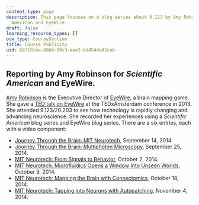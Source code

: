 ```yaml
---
content_type: page
description: This page focuses on a blog series about 9.123 by Amy Robinson for Scientific
  American and EyeWire.
draft: false
learning_resource_types: []
ocw_type: CourseSection
title: Course Publicity
uid: 687191aa-88b0-09c3-aae2-bd454da42cab
---
```

## Reporting by Amy Robinson for *Scientific American* and EyeWire.

[Amy Robinson](https://www.amysterling.org/) is the Executive Director of [EyeWire](http://blog.eyewire.org/about/), a brain mapping game. She gave a [TED talk on EyeWire](https://blog.ted.com/eyewires-creative-director-on-her-ted-experience/) at the TEDxAmsterdam conference in 2013. She attended 9.123/20.203 to see how technology is rapidly changing and advancing neuroscience. She recorded her experiences using a *Scientific American* blog series and EyeWire blog series. There are a six entries, each with a video component:

- [Journey Through the Brain: MIT Neurotech](http://blogs.scientificamerican.com/expeditions/2014/09/18/journey-through-the-brain-mit-neurotech/), September 14, 2014.
- [Journey Through the Brain: Multiphoton Microscopy](http://blogs.scientificamerican.com/expeditions/2014/09/25/journey-through-the-brain-multiphoton-microscopy/), September 25, 2014.
- [MIT Neurotech: From Signals to Behavior](http://blogs.scientificamerican.com/expeditions/2014/10/02/mit-neurotech-from-signals-to-behavior/), October 2, 2014.
- [MIT Neurotech: Microfluidics Opens a Window Into Unseen Worlds](http://blogs.scientificamerican.com/expeditions/2014/10/09/mit-neurotech-microfluidics-opens-a-window-into-unseen-worlds/), October 9, 2014.
- [MIT Neurotech: Mapping the Brain with Connectomics](http://blogs.scientificamerican.com/expeditions/2014/10/18/mit-neurotech-mapping-the-brain-with-connectomics/), October 18, 2014.
- [MIT Neurotech: Tapping into Neurons with Autopatching](http://blogs.scientificamerican.com/expeditions/2014/11/04/mit-neurotech-tapping-into-neurons-with-autopatching/), November 4, 2014.
